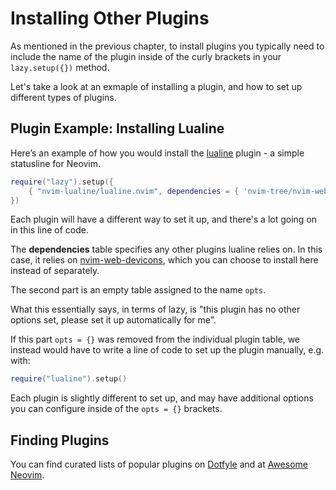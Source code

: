# Installing Other Plugins

As mentioned in the previous chapter, to install plugins you typically need to include the name of the plugin inside of the curly brackets in your `lazy.setup({})` method.

Let's take a look at an exmaple of installing a plugin, and how to set up different types of plugins.

## Plugin Example: Installing Lualine

Here’s an example of how you would install the [lualine](https://github.com/nvim-lualine/lualine.nvim) plugin - a simple statusline for Neovim.

```lua
require("lazy").setup({
    { "nvim-lualine/lualine.nvim", dependencies = { 'nvim-tree/nvim-web-devicons' }, opts = {} }
})
```

Each plugin will have a different way to set it up, and there's a lot going on in this line of code.

The **dependencies** table specifies any other plugins lualine relies on. In this case, it relies on
[nvim-web-devicons](https://github.com/nvim-tree/nvim-web-devicons), which you can choose to install
here instead of separately.

The second part is an empty table assigned to the name `opts`.

What this essentially says, in terms of lazy, is "this plugin has no other options set, please set it up
automatically for me".

If this part `opts = {}` was removed from the individual plugin table, we instead would have to write a line of
code to set up the plugin manually, e.g. with:

```lua
require("lualine").setup()
```

Each plugin is slightly different to set up, and may have additional options you can configure inside of the `opts = {}` brackets.

## Finding Plugins

You can find curated lists of popular plugins on [Dotfyle](https://dotfyle.com) and at [Awesome Neovim](https://github.com/rockerBOO/awesome-neovim).
